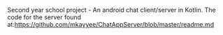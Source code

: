 Second year school project - An android chat client/server in Kotlin. The code for the server found at:https://github.com/mkayyee/ChatAppServer/blob/master/readme.md
